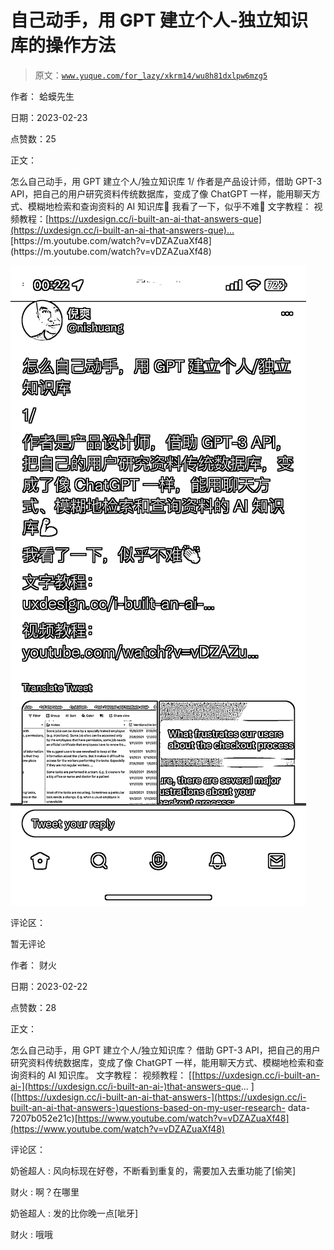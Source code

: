 # 自己动手，用 GPT 建立个人-独立知识库的操作方法

> 原文：[`www.yuque.com/for_lazy/xkrm14/wu8h81dxlpw6mzg5`](https://www.yuque.com/for_lazy/xkrm14/wu8h81dxlpw6mzg5)

作者： 蛤蟆先生

日期：2023-02-23

点赞数：25

正文：

怎么自己动手，用 GPT 建立个人/独立知识库 1/ 作者是产品设计师，借助 GPT-3 API，把自己的用户研究资料传统数据库，变成了像 ChatGPT 一样，能用聊天方式、模糊地检索和查询资料的 AI 知识库💪 我看了一下，似乎不难👏 文字教程： 视频教程：[[https://uxdesign.cc/i-built-an-ai-that-answers-que](https://uxdesign.cc/i-built-an-ai-that-answers-que)... ]([https://uxdesign.cc/i-built-an-ai-that-answers-questions-based-on-my-user-](https://uxdesign.cc/i-built-an-ai-that-answers-questions-based-on-my-user-)research-data-7207b052e21c)[https://m.youtube.com/watch?v=vDZAZuaXf48](https://m.youtube.com/watch?v=vDZAZuaXf48)

![](img/6d310bf9968b2ac07dd75d2b0ab025b3.png)  

评论区：

暂无评论

作者： 财火

日期：2023-02-22

点赞数：28

正文：

怎么自己动手，用 GPT 建立个人/独立知识库？ 借助 GPT-3 API，把自己的用户研究资料传统数据库，变成了像 ChatGPT 一样，能用聊天方式、模糊地检索和查询资料的 AI 知识库。 文字教程： 视频教程： [[https://uxdesign.cc/i-built-an-ai-](https://uxdesign.cc/i-built-an-ai-)that-answers-que... ]([https://uxdesign.cc/i-built-an-ai-that-answers-](https://uxdesign.cc/i-built-an-ai-that-answers-)questions-based-on-my-user-research- data-7207b052e21c)[https://www.youtube.com/watch?v=vDZAZuaXf48](https://www.youtube.com/watch?v=vDZAZuaXf48)

评论区：

奶爸超人 : 风向标现在好卷，不断看到重复的，需要加入去重功能了[偷笑]

财火 : 啊？在哪里

奶爸超人 : 发的比你晚一点[呲牙]

财火 : 哦哦




